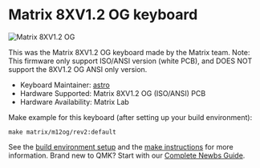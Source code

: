 # Matrix 8XV1.2 OG keyboard

![Matrix 8XV1.2 OG](https://i.imgur.com/NELL6Sbl.jpg)

This was the Matrix 8XV1.2 OG keyboard made by the Matrix team. 
Note: This firmware only support ISO/ANSI version (white PCB), and DOES NOT support the 8XV1.2 OG ANSI only version.

* Keyboard Maintainer: [astro](https://github.com/yulei)
* Hardware Supported: Matrix 8XV1.2 OG (ISO/ANSI) PCB
* Hardware Availability: Matrix Lab

Make example for this keyboard (after setting up your build environment):

    make matrix/m12og/rev2:default

See the [build environment setup](https://docs.qmk.fm/#/getting_started_build_tools) and the [make instructions](https://docs.qmk.fm/#/getting_started_make_guide) for more information. Brand new to QMK? Start with our [Complete Newbs Guide](https://docs.qmk.fm/#/newbs).
